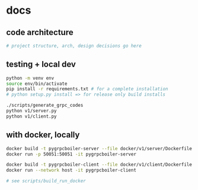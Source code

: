 # docs

## code architecture

```sh
# project structure, arch, design decisions go here
```

## testing + local dev

```sh
python -m venv env
source env/bin/activate
pip install -r requirements.txt # for a complete installation
# python setup.py install => for release only build installs

./scripts/generate_grpc_codes
python v1/server.py
python v1/client.py
```

## with docker, locally

```sh
docker build -t pygrpcboiler-server --file docker/v1/server/Dockerfile .
docker run -p 50051:50051 -it pygrpcboiler-server

docker build -t pygrpcboiler-client --file docker/v1/client/Dockerfile .
docker run --network host -it pygrpcboiler-client

# see scripts/build_run_docker
```
